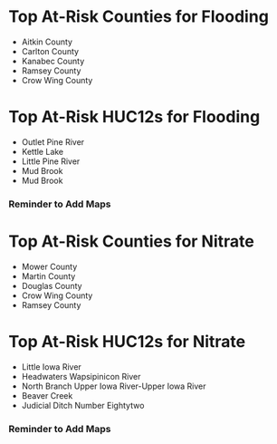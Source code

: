 # Top At-Risk Counties for Flooding
  - Aitkin County
  - Carlton County
  - Kanabec County
  - Ramsey County
  - Crow Wing County

# Top At-Risk HUC12s for Flooding
  - Outlet Pine River
  - Kettle Lake
  - Little Pine River
  - Mud Brook
  - Mud Brook

### Reminder to Add Maps

# Top At-Risk Counties for Nitrate
  - Mower County
  - Martin County
  - Douglas County
  - Crow Wing County
  - Ramsey County

# Top At-Risk HUC12s for Nitrate
  - Little Iowa River
  - Headwaters Wapsipinicon River
  - North Branch Upper Iowa River-Upper Iowa River
  - Beaver Creek
  - Judicial Ditch Number Eightytwo
### Reminder to Add Maps
